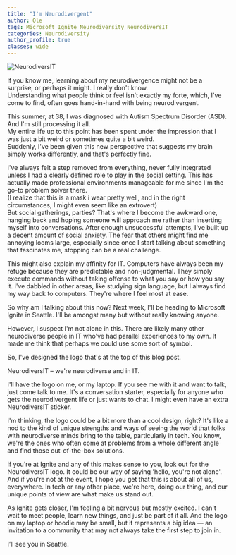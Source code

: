 ```yaml
---
title: "I'm Neurodivergent"
author: Ole
tags: Microsoft Ignite Neurodiversity NeurodiversIT
categories: Neurodiversity
author_profile: true
classes: wide
---
```

![NeurodiversIT](https://www.randriksen.net/assets/images/neurodiversit/neurodiversit.png)

If you know me, learning about my neurodivergence might not be a surprise, or perhaps it might.  I really don't know.  
Understanding what people think or feel isn't exactly my forte, which, I've come to find, often goes hand-in-hand with being neurodivergent.

This summer, at 38, I was diagnosed with Autism Spectrum Disorder (ASD).  
And I'm still processing it all.  
My entire life up to this point has been spent under the impression that I was just a bit weird or sometimes quite a bit weird.  
Suddenly, I've been given this new perspective that suggests my brain simply works differently, and that's perfectly fine.

I've always felt a step removed from everything, never fully integrated unless I had a clearly defined role to play in the social setting. This has actually made professional environments manageable for me since I'm the go-to problem solver there.  
(I realize that this is a mask i wear pretty well, and in the right circumstances, I might even seem like an extrovert)  
But social gatherings, parties? That's where I become the awkward one, hanging back and hoping someone will approach me rather than inserting myself into conversations. After enough unsuccessful attempts, I've built up a decent amount of social anxiety. The fear that others might find me annoying looms large, especially since once I start talking about something that fascinates me, stopping can be a real challenge.

This might also explain my affinity for IT. Computers have always been my refuge because they are predictable and non-judgmental. They simply execute commands without taking offense to what you say or how you say it. I've dabbled in other areas, like studying sign language, but I always find my way back to computers. They're where I feel most at ease.

So why am I talking about this now? Next week, I'll be heading to Microsoft Ignite in Seattle. I'll be amongst many but without really knowing anyone.

However, I suspect I'm not alone in this. There are likely many other neurodiverse people in IT who've had parallel experiences to my own. It made me think that perhaps we could use some sort of symbol.


So, I've designed the logo that's at the top of this blog post.

NeurodiversIT – we're neurodiverse and in IT.


I'll have the logo on me, or my laptop. If you see me with it and want to talk, just come talk to me. It's a conversation starter, especially for anyone who gets the neurodivergent life or just wants to chat. I might even have an extra NeurodiversIT sticker.

I'm thinking, the logo could be a bit more than a cool design, right? It's like a nod to the kind of unique strengths and ways of seeing the world that folks with neurodiverse minds bring to the table, particularly in tech. You know, we're the ones who often come at problems from a whole different angle and find those out-of-the-box solutions.

If you're at Ignite and any of this makes sense to you, look out for the NeurodiversIT logo. It could be our way of saying 'hello, you're not alone'. And if you're not at the event, I hope you get that this is about all of us, everywhere. In tech or any other place, we're here, doing our thing, and our unique points of view are what make us stand out.

As Ignite gets closer, I'm feeling a bit nervous but mostly excited. I can't wait to meet people, learn new things, and just be part of it all. And the logo on my laptop or hoodie may be small, but it represents a big idea — an invitation to a community that may not always take the first step to join in.




I’ll see you in Seattle.
